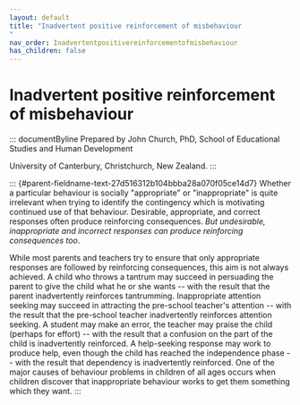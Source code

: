 ```yaml
---
layout: default
title: "Inadvertent positive reinforcement of misbehaviour 
"
nav_order: Inadvertentpositivereinforcementofmisbehaviour
has_children: false
---
```

# Inadvertent positive reinforcement of misbehaviour 


::: documentByline
Prepared by John Church, PhD, School of Educational Studies and Human
Development

University of Canterbury, Christchurch, New Zealand.
:::

::: {#parent-fieldname-text-27d516312b104bbba28a070f05ce14d7}
Whether a particular behaviour is socially "appropriate" or
"inappropriate" is quite irrelevant when trying to identify the
contingency which is motivating continued use of that behaviour.
Desirable, appropriate, and correct responses often produce reinforcing
consequences. *But undesirable, inappropriate and incorrect responses
can produce reinforcing consequences too*.

While most parents and teachers try to ensure that only appropriate
responses are followed by reinforcing consequences, this aim is not
always achieved. A child who throws a tantrum may succeed in persuading
the parent to give the child what he or she wants -- with the result
that the parent inadvertently reinforces tantrumming. Inappropriate
attention seeking may succeed in attracting the pre-school teacher's
attention -- with the result that the pre-school teacher inadvertently
reinforces attention seeking. A student may make an error, the teacher
may praise the child (perhaps for effort) -- with the result that a
confusion on the part of the child is inadvertently reinforced. A
help-seeking response may work to produce help, even though the child
has reached the independence phase -- with the result that dependency is
inadvertently reinforced. One of the major causes of behaviour problems
in children of all ages occurs when children discover that inappropriate
behaviour works to get them something which they want.
:::
